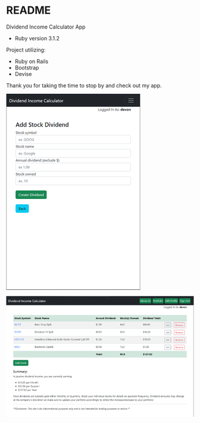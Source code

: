 # README

Dividend Income Calculator App

* Ruby version 3.1.2

Project utilizing:

- Ruby on Rails
- Bootstrap
- Devise

Thank you for taking the time to stop by and check out my app.

![screenshot of adding stocks](app/assets/images/add_stock.png?raw=true)

![screenshot of portfolio](app/assets/images/calcscreen.png?raw=true)